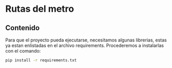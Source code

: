 # Rutas del metro

## Contenido

Para que el proyecto pueda ejecutarse, necesitamos algunas librerias, estas ya estan enlistadas en el archivo requirements. Procederemos a instalarlas con el comando:

```Bash
pip install -r requirements.txt
```
